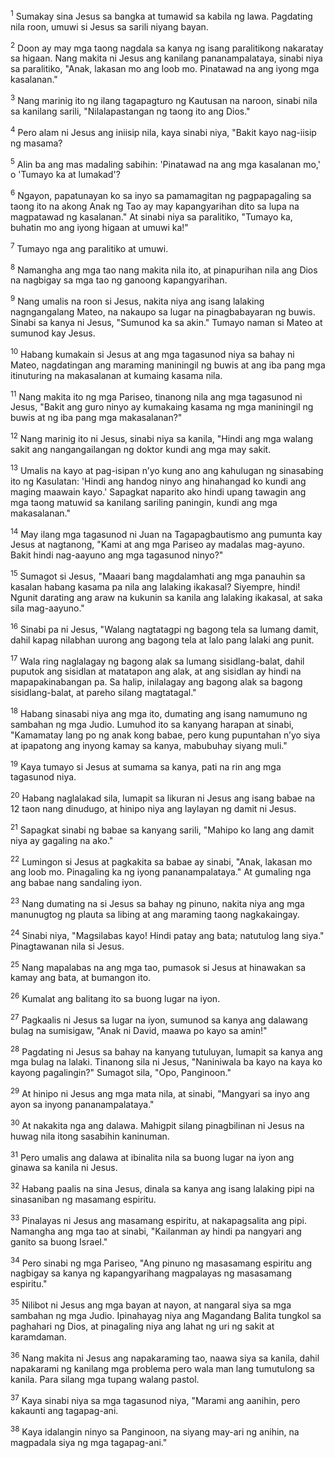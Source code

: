 <sup>1</sup>
Sumakay sina Jesus sa bangka at tumawid sa kabila ng lawa. Pagdating nila roon, umuwi si Jesus sa sarili niyang bayan. 

<sup>2</sup>
Doon ay may mga taong nagdala sa kanya ng isang paralitikong nakaratay sa higaan. Nang makita ni Jesus ang kanilang pananampalataya, sinabi niya sa paralitiko, "Anak, lakasan mo ang loob mo. Pinatawad na ang iyong mga kasalanan." 

<sup>3</sup>
Nang marinig ito ng ilang tagapagturo ng Kautusan na naroon, sinabi nila sa kanilang sarili, "Nilalapastangan ng taong ito ang Dios." 

<sup>4</sup>
Pero alam ni Jesus ang iniisip nila, kaya sinabi niya, "Bakit kayo nag-iisip ng masama? 

<sup>5</sup>
Alin ba ang mas madaling sabihin: 'Pinatawad na ang mga kasalanan mo,' o 'Tumayo ka at lumakad'? 

<sup>6</sup>
Ngayon, papatunayan ko sa inyo sa pamamagitan ng pagpapagaling sa taong ito na akong Anak ng Tao ay may kapangyarihan dito sa lupa na magpatawad ng kasalanan." At sinabi niya sa paralitiko, "Tumayo ka, buhatin mo ang iyong higaan at umuwi ka!" 

<sup>7</sup>
Tumayo nga ang paralitiko at umuwi. 

<sup>8</sup>
Namangha ang mga tao nang makita nila ito, at pinapurihan nila ang Dios na nagbigay sa mga tao ng ganoong kapangyarihan.

<sup>9</sup>
Nang umalis na roon si Jesus, nakita niya ang isang lalaking nagngangalang Mateo, na nakaupo sa lugar na pinagbabayaran ng buwis. Sinabi sa kanya ni Jesus, "Sumunod ka sa akin." Tumayo naman si Mateo at sumunod kay Jesus. 

<sup>10</sup>
Habang kumakain si Jesus at ang mga tagasunod niya sa bahay ni Mateo, nagdatingan ang maraming maniningil ng buwis at ang iba pang mga itinuturing na makasalanan at kumaing kasama nila. 

<sup>11</sup>
Nang makita ito ng mga Pariseo, tinanong nila ang mga tagasunod ni Jesus, "Bakit ang guro ninyo ay kumakaing kasama ng mga maniningil ng buwis at ng iba pang mga makasalanan?" 

<sup>12</sup>
Nang marinig ito ni Jesus, sinabi niya sa kanila, "Hindi ang mga walang sakit ang nangangailangan ng doktor kundi ang mga may sakit. 

<sup>13</sup>
Umalis na kayo at pag-isipan nʼyo kung ano ang kahulugan ng sinasabing ito ng Kasulatan: 'Hindi ang handog ninyo ang hinahangad ko kundi ang maging maawain kayo.' Sapagkat naparito ako hindi upang tawagin ang mga taong matuwid sa kanilang sariling paningin, kundi ang mga makasalanan." 

<sup>14</sup>
May ilang mga tagasunod ni Juan na Tagapagbautismo ang pumunta kay Jesus at nagtanong, "Kami at ang mga Pariseo ay madalas mag-ayuno. Bakit hindi nag-aayuno ang mga tagasunod ninyo?" 

<sup>15</sup>
Sumagot si Jesus, "Maaari bang magdalamhati ang mga panauhin sa kasalan habang kasama pa nila ang lalaking ikakasal? Siyempre, hindi! Ngunit darating ang araw na kukunin sa kanila ang lalaking ikakasal, at saka sila mag-aayuno." 

<sup>16</sup>
Sinabi pa ni Jesus, "Walang nagtatagpi ng bagong tela sa lumang damit, dahil kapag nilabhan uurong ang bagong tela at lalo pang lalaki ang punit. 

<sup>17</sup>
Wala ring naglalagay ng bagong alak sa lumang sisidlang-balat, dahil puputok ang sisidlan at matatapon ang alak, at ang sisidlan ay hindi na mapapakinabangan pa. Sa halip, inilalagay ang bagong alak sa bagong sisidlang-balat, at pareho silang magtatagal." 

<sup>18</sup>
Habang sinasabi niya ang mga ito, dumating ang isang namumuno ng sambahan ng mga Judio. Lumuhod ito sa kanyang harapan at sinabi, "Kamamatay lang po ng anak kong babae, pero kung pupuntahan nʼyo siya at ipapatong ang inyong kamay sa kanya, mabubuhay siyang muli." 

<sup>19</sup>
Kaya tumayo si Jesus at sumama sa kanya, pati na rin ang mga tagasunod niya. 

<sup>20</sup>
Habang naglalakad sila, lumapit sa likuran ni Jesus ang isang babae na 12 taon nang dinudugo, at hinipo niya ang laylayan ng damit ni Jesus. 

<sup>21</sup>
Sapagkat sinabi ng babae sa kanyang sarili, "Mahipo ko lang ang damit niya ay gagaling na ako." 

<sup>22</sup>
Lumingon si Jesus at pagkakita sa babae ay sinabi, "Anak, lakasan mo ang loob mo. Pinagaling ka ng iyong pananampalataya." At gumaling nga ang babae nang sandaling iyon. 

<sup>23</sup>
Nang dumating na si Jesus sa bahay ng pinuno, nakita niya ang mga manunugtog ng plauta sa libing at ang maraming taong nagkakaingay. 

<sup>24</sup>
Sinabi niya, "Magsilabas kayo! Hindi patay ang bata; natutulog lang siya." Pinagtawanan nila si Jesus. 

<sup>25</sup>
Nang mapalabas na ang mga tao, pumasok si Jesus at hinawakan sa kamay ang bata, at bumangon ito. 

<sup>26</sup>
Kumalat ang balitang ito sa buong lugar na iyon.

<sup>27</sup>
Pagkaalis ni Jesus sa lugar na iyon, sumunod sa kanya ang dalawang bulag na sumisigaw, "Anak ni David, maawa po kayo sa amin!" 

<sup>28</sup>
Pagdating ni Jesus sa bahay na kanyang tutuluyan, lumapit sa kanya ang mga bulag na lalaki. Tinanong sila ni Jesus, "Naniniwala ba kayo na kaya ko kayong pagalingin?" Sumagot sila, "Opo, Panginoon." 

<sup>29</sup>
At hinipo ni Jesus ang mga mata nila, at sinabi, "Mangyari sa inyo ang ayon sa inyong pananampalataya." 

<sup>30</sup>
At nakakita nga ang dalawa. Mahigpit silang pinagbilinan ni Jesus na huwag nila itong sasabihin kaninuman. 

<sup>31</sup>
Pero umalis ang dalawa at ibinalita nila sa buong lugar na iyon ang ginawa sa kanila ni Jesus.

<sup>32</sup>
Habang paalis na sina Jesus, dinala sa kanya ang isang lalaking pipi na sinasaniban ng masamang espiritu. 

<sup>33</sup>
Pinalayas ni Jesus ang masamang espiritu, at nakapagsalita ang pipi. Namangha ang mga tao at sinabi, "Kailanman ay hindi pa nangyari ang ganito sa buong Israel." 

<sup>34</sup>
Pero sinabi ng mga Pariseo, "Ang pinuno ng masasamang espiritu ang nagbigay sa kanya ng kapangyarihang magpalayas ng masasamang espiritu." 

<sup>35</sup>
Nilibot ni Jesus ang mga bayan at nayon, at nangaral siya sa mga sambahan ng mga Judio. Ipinahayag niya ang Magandang Balita tungkol sa paghahari ng Dios, at pinagaling niya ang lahat ng uri ng sakit at karamdaman. 

<sup>36</sup>
Nang makita ni Jesus ang napakaraming tao, naawa siya sa kanila, dahil napakarami ng kanilang mga problema pero wala man lang tumutulong sa kanila. Para silang mga tupang walang pastol. 

<sup>37</sup>
Kaya sinabi niya sa mga tagasunod niya, "Marami ang aanihin, pero kakaunti ang tagapag-ani. 

<sup>38</sup>
Kaya idalangin ninyo sa Panginoon, na siyang may-ari ng anihin, na magpadala siya ng mga tagapag-ani."